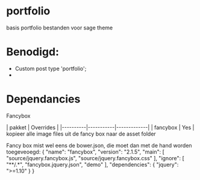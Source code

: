 # portfolio
basis portfolio bestanden voor sage theme


# Benodigd:
- Custom post type 'portfolio';
- 

# Dependancies
Fancybox

| pakket   | Overrides | 
|----------|-----------|-------------|
| fancybox | Yes       | kopieer alle image files uit de fancy box naar de asset folder

Fancy box mist wel eens de bower.json, die moet dan met de hand worden toegeveoegd:
{
	"name": "fancybox",
	"version": "2.1.5",
	"main": [
		"source/jquery.fancybox.js",
		"source/jquery.fancybox.css"
	],
	"ignore": [
    	"**/.*",
    	"fancybox.jquery.json",
    	"demo"
	],
	"dependencies": {
		"jquery": ">=1.10"
	}
}
